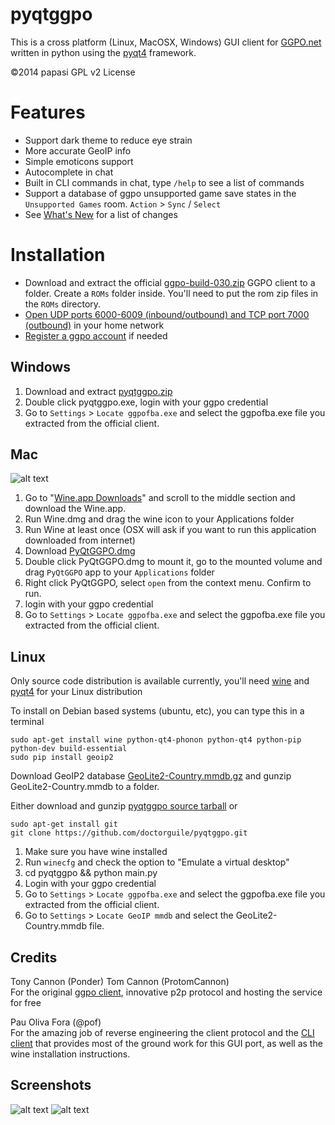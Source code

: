 pyqtggpo
========

This is a cross platform (Linux,  MacOSX, Windows) GUI client for
[GGPO.net](http://ggpo.net/) written in python using the
[pyqt4](http://www.riverbankcomputing.com/software/pyqt/download) framework.

&copy;2014 papasi GPL v2 License

# Features
- Support dark theme to reduce eye strain
- More accurate GeoIP info
- Simple emoticons support
- Autocomplete in chat
- Built in CLI commands in chat, type `/help` to see a list of commands
- Support a database of ggpo unsupported game save states in the `Unsupported Games` room. `Action` > `Sync` / `Select`
- See [What's New](https://github.com/doctorguile/pyqtggpo/blob/master/WHATSNEW.md) for a list of changes

# Installation

- Download and extract the official [ggpo-build-030.zip](http://ggpo.net/ggpo-build-030.zip) GGPO client to a folder. Create a `ROMs` folder inside. You'll need to put the rom zip files in the `ROMs` directory.
- [Open UDP ports 6000-6009 (inbound/outbound) and TCP port 7000 (outbound)](http://portforward.com/english/routers/port_forwarding/routerindex.htm) in your home network
- [Register a ggpo account](http://ggpo.net/forums/ucp.php?mode=register) if needed

## Windows

1. Download and extract [pyqtggpo.zip](https://github.com/doctorguile/pyqtggpo/releases/)
2. Double click pyqtggpo.exe, login with your ggpo credential
3. Go to `Settings` > `Locate ggpofba.exe` and select the ggpofba.exe file you extracted from the official client.

## Mac
![alt text](http://i.imgur.com/Yas0DOm.png "Wine.app Downloads")

1. Go to "[Wine.app Downloads](http://winebottler.kronenberg.org/downloads)" and scroll to the middle section and download the Wine.app.
2. Run Wine.dmg and drag the wine icon to your Applications folder
3. Run Wine at least once (OSX will ask if you want to run this application downloaded from internet)
4. Download [PyQtGGPO.dmg](https://github.com/doctorguile/pyqtggpo/releases/)
5. Double click PyQtGGPO.dmg to mount it, go to the mounted volume and drag `PyQtGGPO` app to your `Applications` folder
6. Right click PyQtGGPO, select `open` from the context menu. Confirm to run.
7. login with your ggpo credential
8. Go to `Settings` > `Locate ggpofba.exe` and select the ggpofba.exe file you extracted from the official client.

## Linux
Only source code distribution is available currently, you'll need
[wine](http://www.winehq.org/) and
[pyqt4](http://www.riverbankcomputing.com/software/pyqt/download)
for your Linux distribution

To install on Debian based systems (ubuntu, etc), you can type this in a terminal

	sudo apt-get install wine python-qt4-phonon python-qt4 python-pip python-dev build-essential
	sudo pip install geoip2

Download GeoIP2 database [GeoLite2-Country.mmdb.gz](http://geolite.maxmind.com/download/geoip/database/GeoLite2-Country.mmdb.gz)
and gunzip GeoLite2-Country.mmdb to a folder.

Either download and gunzip [pyqtggpo source tarball](https://github.com/doctorguile/pyqtggpo/tarball/master) or

	sudo apt-get install git
    git clone https://github.com/doctorguile/pyqtggpo.git

1. Make sure you have wine installed
2. Run ```winecfg``` and check the option to "Emulate a virtual desktop"
3. cd pyqtggpo && python main.py
4. Login with your ggpo credential
5. Go to `Settings` > `Locate ggpofba.exe` and select the ggpofba.exe file you extracted from the official client.
6. Go to `Settings` > `Locate GeoIP mmdb` and select the GeoLite2-Country.mmdb file.

## Credits
Tony Cannon (Ponder) Tom Cannon (ProtomCannon)<br />
For the original [ggpo client](http://ggpo.net), innovative p2p
protocol and hosting the service for free

Pau Oliva Fora (@pof)<br />
For the amazing job of reverse engineering the client protocol
and the [CLI client](http://poliva.github.io/ggpo/) that provides
most of the ground work for this GUI port, as well as the wine installation instructions.

## Screenshots
![alt text](http://i.imgur.com/E80zA9t.png "ggpo screenshot 0")
![alt text](http://i.imgur.com/ofh4mwQ.png "ggpo screenshot 1")